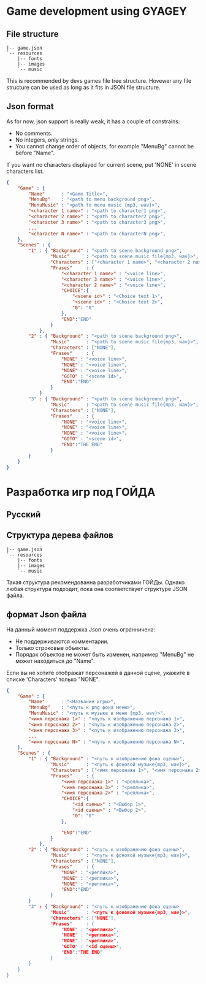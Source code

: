 # Game development using GYAGEY

## File structure
```console
|-- game.json
`-- resources
    |-- fonts
    |-- images
    `-- music
```
This is recommended by devs games file tree structure. Hovewer any file structure can be used as long as it fits in JSON file structure.

## Json format

As for now, json support is really weak, it has a couple of constrains:
 - No comments.
 - No integers, only strings.
 - You cannot change order of objects, for example "MenuBg" cannot be before "Name".

If you want no characters displayed for current scene, put 'NONE' in scene characters list.

```json
{
    "Game" : {
        "Name"      : "<Game Title>",
        "MenuBg"    : "<path to menu background png>",
        "MenuMusic" : "<path to menu music {mp3, wav}>",
        "<character 1 name>" : "<path to character1 png>",
        "<character 2 name>" : "<path to character2 png>",
        "<character 3 name>" : "<path to character3 png>",
        ...
        "<character N name>" : "<path to characterN png>",
    },
    "Scenes" : {
        "1" : { "Background" : "<path to scene background png>",
                "Music"      : "<path to scene music file{mp3, wav}>",
                "Characters" : ["<character 1 name>", "<character 2 name>"...],
                "Frases"     : {
                    "<character 1 name>" : "<voice line>",
                    "<character 3 name>" : "<voice line>",
                    "<character 2 name>" : "<voice line>",
                    "CHOICE":{
                        "<scene id>" : "<Choice text 1>",
                        "<scene id>" : "<Choice text 2>",
                        "0": "0"
                    },
                    "END":"END"
                }
            },
        "2" : { "Background" : "<path to scene background png>",
                "Music"      : "<path to scene music file{mp3, wav}>",
                "Characters" : ["NONE"],
                "Frases"     : {
                    "NONE" : "<voice line>",
                    "NONE" : "<voice line>",
                    "NONE" : "<voice line>",
                    "GOTO" : "<scene id>",
                    "END":"END"
                }
            }
        "3" : { "Background" : "<path to scene background png>",
                "Music"      : "<path to scene music file{mp3, wav}>",
                "Characters" : ["NONE"],
                "Frases"     : {
                    "NONE" : "<voice line>",
                    "NONE" : "<voice line>",
                    "NONE" : "<voice line>",
                    "GOTO" : "<scene id>",
                    "END":"THE END"
                }
        }
    }
}
```

# Разработка игр под ГОЙДА

## Русский

## Структура дерева файлов

```console
|-- game.json
`-- resources
    |-- fonts
    |-- images
    `-- music
```

Такая структура рекомендованна разработчиками ГОЙДы. Однако любая структура подходит, пока она соответствует структуре JSON файла.

## формат Json файла

На данный момент поддержка Json очень огранничена:
 - Не поддерживаются комментарии.
 - Только строковые объекты.
 - Порядок объектов не может быть изменен, например "MenuBg" не может находиться до "Name".

Если вы не хотите отображат персонажей в данной сцене, укажите в списке 'Characters' только "NONE".

```json
{
    "Game" : {
        "Name"      : "<Название игры>",
        "MenuBg"    : "<путь к png фона меню>",
        "MenuMusic" : "<путь к музыке в меню {mp3, wav}>",
        "<имя персонажа 1>" : "<путь к изображению персонажа 1>",
        "<имя персонажа 2>" : "<путь к изображению персонажа 2>",
        "<имя персонажа 3>" : "<путь к изображению персонажа 3>",
        ...
        "<имя персонажа N>" : "<путь к изображению персонажа N>",
    },
    "Scenes" : {
        "1" : { "Background" : "<путь к изображению фона сцены>",
                "Music"      : "<путь к фоновой музыке{mp3, wav}>",
                "Characters" : ["<имя персонажа 1>", "<имя персонажа 2>", ...],
                "Frases"     : {
                    "<имя персонажа 1>" : "<реплика>",
                    "<имя персонажа 3>" : "<реплика>",
                    "<имя персонажа 2>" : "<реплика>",
                    "CHOICE":{
                        "<id сцены>" : "<Выбор 1>",
                        "<id сцены>" : "<Выбор 2>",
                        "0": "0"
                    },

                    "END":"END"
                }
            },
        "2" : { "Background" : "<путь к изображению фона сцены>",
                "Music"      : "<путь к фоновой музыке{mp3, wav}>",
                "Characters" : ["NONE"],
                "Frases"     : {
                    "NONE" : "<реплика>",
                    "NONE" : "<реплика>",
                    "NONE" : "<реплика>",
                    "END":"END"
                }
        }
        "3" : { "Background" : "<путь к изображению фона сцены>
                "Music"      : "<путь к фоновой музыке{mp3, wav}>",
                "Characters" : ["NONE"],
                "Frases"     : {
                    "NONE" : "<реплика>",
                    "NONE" : "<реплика>",
                    "NONE" : "<реплика>",
                    "GOTO" : "<id сцены>",
                    "END":"THE END"
                }
        }
    }
}
```


